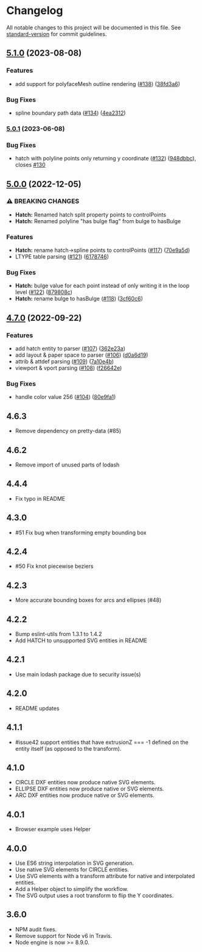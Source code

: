 # Changelog

All notable changes to this project will be documented in this file. See [standard-version](https://github.com/conventional-changelog/standard-version) for commit guidelines.

## [5.1.0](https://github.com/skymakerolof/dxf/compare/v5.0.1...v5.1.0) (2023-08-08)


### Features

* add support for polyfaceMesh outline rendering ([#138](https://github.com/skymakerolof/dxf/issues/138)) ([38fd3a6](https://github.com/skymakerolof/dxf/commit/38fd3a695644f1b142789d1d3e3828ee8a458d1f))


### Bug Fixes

* spline boundary path data ([#134](https://github.com/skymakerolof/dxf/issues/134)) ([4ea2312](https://github.com/skymakerolof/dxf/commit/4ea2312892ef73eed3690fc772ec0f2f8619beef))

### [5.0.1](https://github.com/skymakerolof/dxf/compare/v5.0.0...v5.0.1) (2023-06-08)


### Bug Fixes

* hatch with polyline points only returning y coordinate ([#132](https://github.com/skymakerolof/dxf/issues/132)) ([948dbbc](https://github.com/skymakerolof/dxf/commit/948dbbcd5e03ac064020b9c1d0b231dced895e7a)), closes [#130](https://github.com/skymakerolof/dxf/issues/130)

## [5.0.0](https://github.com/skymakerolof/dxf/compare/v4.7.0...v5.0.0) (2022-12-05)


### ⚠ BREAKING CHANGES

* **Hatch:** Renamed hatch split property points to controlPoints
* **Hatch:** Renamed polyline "has bulge flag" from bulge to hasBulge

### Features

* **Hatch:** rename hatch->spline points to controlPoints ([#117](https://github.com/skymakerolof/dxf/issues/117)) ([70e9a5d](https://github.com/skymakerolof/dxf/commit/70e9a5d46906f2f1984366df24adf80fd97c454b))
* LTYPE table parsing ([#121](https://github.com/skymakerolof/dxf/issues/121)) ([6178746](https://github.com/skymakerolof/dxf/commit/6178746ee887eb1fbacb060cfc952d07d5264173))


### Bug Fixes

* **Hatch:** bulge value for each point instead of only writing it in the loop level ([#122](https://github.com/skymakerolof/dxf/issues/122)) ([879808c](https://github.com/skymakerolof/dxf/commit/879808cde1d369b36c731b85ac4596f7ed032efe))
* **Hatch:** rename bulge to hasBulge ([#118](https://github.com/skymakerolof/dxf/issues/118)) ([3cf60c6](https://github.com/skymakerolof/dxf/commit/3cf60c6a1f5cc1711a315222a87a75fc5677041a))

## [4.7.0](https://github.com/skymakerolof/dxf/compare/v4.6.3...v4.7.0) (2022-09-22)

### Features

- add hatch entity to parser ([#107](https://github.com/skymakerolof/dxf/issues/107)) ([362e23a](https://github.com/skymakerolof/dxf/commit/362e23a2cc9e34ecfd1345d576a2138c375fcecb))
- add layout & paper space to parser ([#106](https://github.com/skymakerolof/dxf/issues/106)) ([d0a6d19](https://github.com/skymakerolof/dxf/commit/d0a6d19e34645aad208642105d381a76f97c5902))
- attrib & attdef parsing ([#109](https://github.com/skymakerolof/dxf/issues/109)) ([7a10e4b](https://github.com/skymakerolof/dxf/commit/7a10e4bd7a752a6adbd72f3a0b0e5e5ec7110f3d))
- viewport & vport parsing ([#108](https://github.com/skymakerolof/dxf/issues/108)) ([f26642e](https://github.com/skymakerolof/dxf/commit/f26642e8e338c4e85cbc1ab135e0c7f0f68029f6))

### Bug Fixes

- handle color value 256 ([#104](https://github.com/skymakerolof/dxf/issues/104)) ([80e9fa1](https://github.com/skymakerolof/dxf/commit/80e9fa119afaf5b3e5f4dcd73583c4a63b0876a8))

## 4.6.3

- Remove dependency on pretty-data (#85)

## 4.6.2

- Remove import of unused parts of lodash

## 4.4.4

- Fix typo in README

## 4.3.0

- #51 Fix bug when transforming empty bounding box

## 4.2.4

- #50 Fix knot piecewise beziers

## 4.2.3

- More accurate bounding boxes for arcs and ellipses (#48)

## 4.2.2

- Bump eslint-utils from 1.3.1 to 1.4.2
- Add HATCH to unsupported SVG entities in README

## 4.2.1

- Use main lodash package due to security issue(s)

## 4.2.0

- README updates

## 4.1.1

- #issue42 support entities that have extrusionZ === -1 defined on the entity itself (as opposed to the transform).

## 4.1.0

- CIRCLE DXF entities now produce native <circle /> SVG elements.
- ELLIPSE DXF entities now produce native <path d="A..."/> or <ellipse /> SVG elements.
- ARC DXF entities now produce native <path d="A..."/> or <ellipse /> SVG elements.

## 4.0.1

- Browser example uses Helper

## 4.0.0

- Use ES6 string interpolation in SVG generation.
- Use native SVG <circle /> elements for CIRCLE entities.
- Use SVG <g/> elements with a transform attribute for native and interpolated entities.
- Add a Helper object to simplify the workflow.
- The SVG output uses a root transform to flip the Y coordinates.

## 3.6.0

- NPM audit fixes.
- Remove support for Node v6 in Travis.
- Node engine is now >= 8.9.0.
